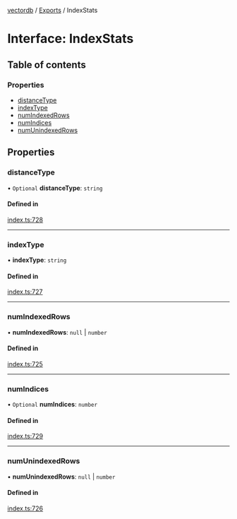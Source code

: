 [vectordb](../README.md) / [Exports](../modules.md) / IndexStats

# Interface: IndexStats

## Table of contents

### Properties

- [distanceType](IndexStats.md#distancetype)
- [indexType](IndexStats.md#indextype)
- [numIndexedRows](IndexStats.md#numindexedrows)
- [numIndices](IndexStats.md#numindices)
- [numUnindexedRows](IndexStats.md#numunindexedrows)

## Properties

### distanceType

• `Optional` **distanceType**: `string`

#### Defined in

[index.ts:728](https://github.com/lancedb/lancedb/blob/92179835/node/src/index.ts#L728)

___

### indexType

• **indexType**: `string`

#### Defined in

[index.ts:727](https://github.com/lancedb/lancedb/blob/92179835/node/src/index.ts#L727)

___

### numIndexedRows

• **numIndexedRows**: ``null`` \| `number`

#### Defined in

[index.ts:725](https://github.com/lancedb/lancedb/blob/92179835/node/src/index.ts#L725)

___

### numIndices

• `Optional` **numIndices**: `number`

#### Defined in

[index.ts:729](https://github.com/lancedb/lancedb/blob/92179835/node/src/index.ts#L729)

___

### numUnindexedRows

• **numUnindexedRows**: ``null`` \| `number`

#### Defined in

[index.ts:726](https://github.com/lancedb/lancedb/blob/92179835/node/src/index.ts#L726)
